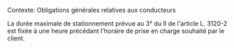 Contexte: Obligations générales relatives aux conducteurs

La durée maximale de stationnement prévue au 3° du II de l'article L. 3120-2 est fixée à une heure précédant l'horaire de prise en charge souhaité par le client.